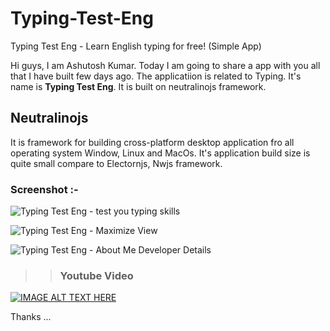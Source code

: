 # Typing-Test-Eng
Typing Test Eng - Learn English typing for free! (Simple App)
  
Hi guys, I am Ashutosh Kumar. Today I am going to share a app with you all that I have built few days ago. The applicatiion is related to Typing. It's name is **Typing Test Eng**. It is built on neutralinojs framework.
  
    
## Neutralinojs
It is framework for building cross-platform desktop application fro all operating system Window, Linux and MacOs.
It's application build size is quite small compare to Electornjs, Nwjs framework.

### Screenshot :- 
![Typing Test Eng - test you typing skills](https://github.com/behindicode/Typing-Test-Eng/blob/main/screenshot/Typing%20Test%20Eng%20%201%20.png)
  
  
![Typing Test Eng - Maximize View](https://github.com/behindicode/Typing-Test-Eng/blob/main/screenshot/Typing%20Test%20Eng%202%20Typed.png)
  
  
![Typing Test Eng - About Me Developer Details](https://github.com/behindicode/Typing-Test-Eng/blob/main/screenshot/Typing%20Test%20Eng%20-%203%20About%20Me.png?raw=true)
  
  
>> ### Youtube Video
  
[![IMAGE ALT TEXT HERE](http://img.youtube.com/vi/dkuxp0aHrgg/0.jpg)](http://www.youtube.com/watch?v=dkuxp0aHrgg)
  
  
    
Thanks ...
